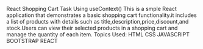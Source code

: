    React Shopping  Cart  Task Using useContext()
       This is a smple React application that demonstrates a basic shopping cart functionality.it includes a list of products with details such as title,description,price,discount,and stock.Users can view their selected products in a shopping cart and manage the quantity of each item.
 Topics Used:
 HTML
 CSS
 JAVASCRIPT
 BOOTSTRAP
 REACT
